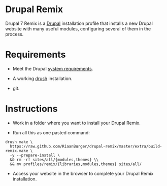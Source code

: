 Drupal Remix
============
Drupal 7 Remix is a [Drupal](http://drupal.org) installation
profile that installs a new Drupal website with many useful modules, configuring
several of them in the process.

Requirements
============
- Meet the Drupal [system requirements](https://drupal.org/requirements).

- A working [drush](https://drupal.org/project/drush) installation.

- git.

Instructions
============

- Work in a folder where you want to install your Drupal Remix.

- Run all this as one pasted command:

```
drush make \
  https://raw.github.com/RiaanBurger/drupal-remix/master/extra/build-remix.make \
  -y --prepare-install \
  && rm -rf sites/all/{modules,themes} \\
  && mv profiles/remix/{libraries,modules,themes} sites/all/
```
- Access your website in the browser to complete your Drupal Remix installation.

